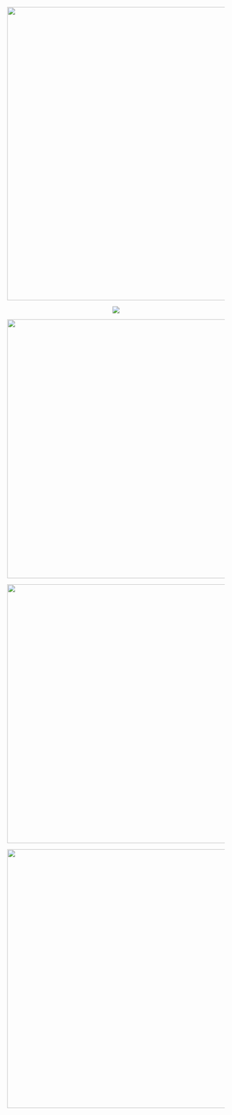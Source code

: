 <p align="center"> 
  <img src="https://readme-typing-svg.demolab.com?font=Pacifico&size=60&pause=1000&color=ffa140&center=true&width=680&height=120&lines=Miracle24" width="680"/>
</p>
<p align="center"> 
  <img src="https://komarev.com/ghpvc/?username=miracle24&color=orange&style=for-the-badge"/>
</p>

<p align="center"> 
  <img src="https://github-readme-stats.vercel.app/api?username=miracle24&show_icons=true&theme=flag-india&hide_border=true&include_all_commits=true&count_private=true" width="600"/>
</p>
<p align="center"> 
  <img src="https://github-readme-stats.vercel.app/api/top-langs/?username=miracle24&theme=flag-india&hide_border=true" width="600"/>
</p>
</p>
<p align="center"> 
  <img src="https://github-profile-trophy.vercel.app/?username=miracle24&theme=flat&column=-1&no-frame=true" width="600"/>
</p>
<!-- <p align="center"> 
  Visitor count</br>
  <img src="https://profile-counter.glitch.me/miracle24/count.svg"/>
</p> -->
